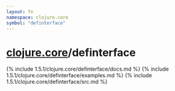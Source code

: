 ```yaml
---
layout: fn
namespace: clojure.core
symbol: "definterface"
---
```


# [clojure.core](../)/definterface

{% include 1.5.1/clojure.core/definterface/docs.md %}
{% include 1.5.1/clojure.core/definterface/examples.md %}
{% include 1.5.1/clojure.core/definterface/src.md %}

